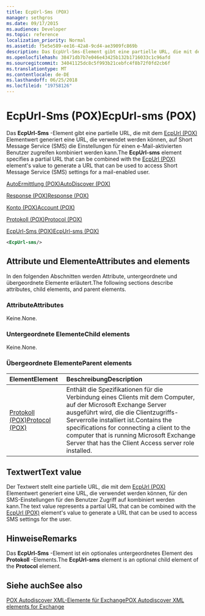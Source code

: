 ```yaml
---
title: EcpUrl-Sms (POX)
manager: sethgros
ms.date: 09/17/2015
ms.audience: Developer
ms.topic: reference
localization_priority: Normal
ms.assetid: f5e5e589-ee16-42a8-9cd4-ae3909fc869b
description: Das EcpUrl-Sms-Element gibt eine partielle URL, die mit dem EcpUrl (POX) Elementwert generiert eine URL, die verwendet werden können, auf Short Message Service (SMS) die Einstellungen für einen e-Mail-aktivierten Benutzer zugreifen kombiniert werden kann.
ms.openlocfilehash: 38471db7b7e046e43425b132b1716033c1c96afd
ms.sourcegitcommit: 34041125dc8c5f993b21cebfc4f8b72f0fd2cb6f
ms.translationtype: MT
ms.contentlocale: de-DE
ms.lasthandoff: 06/25/2018
ms.locfileid: "19758126"
---
```

# <a name="ecpurl-sms-pox"></a><span data-ttu-id="722aa-103">EcpUrl-Sms (POX)</span><span class="sxs-lookup"><span data-stu-id="722aa-103">EcpUrl-sms (POX)</span></span>

<span data-ttu-id="722aa-104">Das **EcpUrl-Sms** -Element gibt eine partielle URL, die mit dem [EcpUrl (POX)](ecpurl-pox.md) Elementwert generiert eine URL, die verwendet werden können, auf Short Message Service (SMS) die Einstellungen für einen e-Mail-aktivierten Benutzer zugreifen kombiniert werden kann.</span><span class="sxs-lookup"><span data-stu-id="722aa-104">The **EcpUrl-sms** element specifies a partial URL that can be combined with the [EcpUrl (POX)](ecpurl-pox.md) element's value to generate a URL that can be used to access Short Message Service (SMS) settings for a mail-enabled user.</span></span> 
  
[<span data-ttu-id="722aa-105">AutoErmittlung (POX)</span><span class="sxs-lookup"><span data-stu-id="722aa-105">AutoDiscover (POX)</span></span>](autodiscover-pox.md)
  
[<span data-ttu-id="722aa-106">Response (POX)</span><span class="sxs-lookup"><span data-stu-id="722aa-106">Response (POX)</span></span>](response-pox.md)
  
[<span data-ttu-id="722aa-107">Konto (POX)</span><span class="sxs-lookup"><span data-stu-id="722aa-107">Account (POX)</span></span>](account-pox.md)
  
[<span data-ttu-id="722aa-108">Protokoll (POX)</span><span class="sxs-lookup"><span data-stu-id="722aa-108">Protocol (POX)</span></span>](protocol-pox.md)
  
[<span data-ttu-id="722aa-109">EcpUrl-Sms (POX)</span><span class="sxs-lookup"><span data-stu-id="722aa-109">EcpUrl-sms (POX)</span></span>](ecpurl-sms-pox.md)
  
```XML
<EcpUrl-sms/>
```

## <a name="attributes-and-elements"></a><span data-ttu-id="722aa-110">Attribute und Elemente</span><span class="sxs-lookup"><span data-stu-id="722aa-110">Attributes and elements</span></span>

<span data-ttu-id="722aa-111">In den folgenden Abschnitten werden Attribute, untergeordnete und übergeordnete Elemente erläutert.</span><span class="sxs-lookup"><span data-stu-id="722aa-111">The following sections describe attributes, child elements, and parent elements.</span></span>
  
### <a name="attributes"></a><span data-ttu-id="722aa-112">Attribute</span><span class="sxs-lookup"><span data-stu-id="722aa-112">Attributes</span></span>

<span data-ttu-id="722aa-113">Keine.</span><span class="sxs-lookup"><span data-stu-id="722aa-113">None.</span></span>
  
### <a name="child-elements"></a><span data-ttu-id="722aa-114">Untergeordnete Elemente</span><span class="sxs-lookup"><span data-stu-id="722aa-114">Child elements</span></span>

<span data-ttu-id="722aa-115">Keine.</span><span class="sxs-lookup"><span data-stu-id="722aa-115">None.</span></span>
  
### <a name="parent-elements"></a><span data-ttu-id="722aa-116">Übergeordnete Elemente</span><span class="sxs-lookup"><span data-stu-id="722aa-116">Parent elements</span></span>

|<span data-ttu-id="722aa-117">**Element**</span><span class="sxs-lookup"><span data-stu-id="722aa-117">**Element**</span></span>|<span data-ttu-id="722aa-118">**Beschreibung**</span><span class="sxs-lookup"><span data-stu-id="722aa-118">**Description**</span></span>|
|:-----|:-----|
|[<span data-ttu-id="722aa-119">Protokoll (POX)</span><span class="sxs-lookup"><span data-stu-id="722aa-119">Protocol (POX)</span></span>](protocol-pox.md) <br/> |<span data-ttu-id="722aa-120">Enthält die Spezifikationen für die Verbindung eines Clients mit dem Computer, auf der Microsoft Exchange Server ausgeführt wird, die die Clientzugriffs-Serverrolle installiert ist.</span><span class="sxs-lookup"><span data-stu-id="722aa-120">Contains the specifications for connecting a client to the computer that is running Microsoft Exchange Server that has the Client Access server role installed.</span></span>  <br/> |
   
## <a name="text-value"></a><span data-ttu-id="722aa-121">Textwert</span><span class="sxs-lookup"><span data-stu-id="722aa-121">Text value</span></span>

<span data-ttu-id="722aa-122">Der Textwert stellt eine partielle URL, die mit dem [EcpUrl (POX)](ecpurl-pox.md) Elementwert generiert eine URL, die verwendet werden können, für den SMS-Einstellungen für den Benutzer Zugriff auf kombiniert werden kann.</span><span class="sxs-lookup"><span data-stu-id="722aa-122">The text value represents a partial URL that can be combined with the [EcpUrl (POX)](ecpurl-pox.md) element's value to generate a URL that can be used to access SMS settings for the user.</span></span> 
  
## <a name="remarks"></a><span data-ttu-id="722aa-123">Hinweise</span><span class="sxs-lookup"><span data-stu-id="722aa-123">Remarks</span></span>

<span data-ttu-id="722aa-124">Das **EcpUrl-Sms** -Element ist ein optionales untergeordnetes Element des **Protokoll** -Elements.</span><span class="sxs-lookup"><span data-stu-id="722aa-124">The **EcpUrl-sms** element is an optional child element of the **Protocol** element.</span></span> 
  
## <a name="see-also"></a><span data-ttu-id="722aa-125">Siehe auch</span><span class="sxs-lookup"><span data-stu-id="722aa-125">See also</span></span>



[<span data-ttu-id="722aa-126">POX Autodiscover XML-Elemente für Exchange</span><span class="sxs-lookup"><span data-stu-id="722aa-126">POX Autodiscover XML elements for Exchange</span></span>](pox-autodiscover-xml-elements-for-exchange.md)

